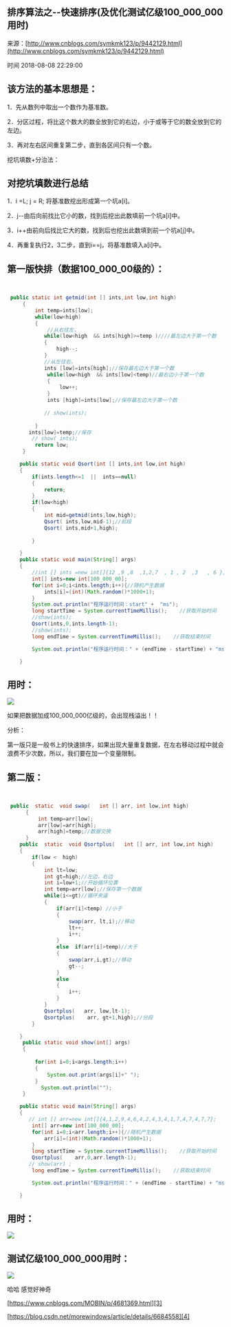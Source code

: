 ## 排序算法之--快速排序(及优化测试亿级100_000_000用时)

来源：[http://www.cnblogs.com/symkmk123/p/9442129.html](http://www.cnblogs.com/symkmk123/p/9442129.html)

时间 2018-08-08 22:29:00

 
## 该方法的基本思想是：
 
1．先从数列中取出一个数作为基准数。
 
2．分区过程，将比这个数大的数全放到它的右边，小于或等于它的数全放到它的左边。
 
3．再对左右区间重复第二步，直到各区间只有一个数。
 
挖坑填数+分治法：
 
## 对挖坑填数进行总结
 
1．i =L; j = R; 将基准数挖出形成第一个坑a[i]。
 
2．j--由后向前找比它小的数，找到后挖出此数填前一个坑a[i]中。
 
3．i++由前向后找比它大的数，找到后也挖出此数填到前一个坑a[j]中。
 
4．再重复执行2，3二步，直到i==j，将基准数填入a[i]中。
 
## 第一版快排（数据100_000_00级的）：
 
```java

 
 public static int getmid(int [] ints,int low,int high)
     {
         int temp=ints[low];
         while(low<high)
         {
             //从右往左，
            while(low<high  && ints[high]>=temp )////最左边大于第一个数
            {
                high--;
            }
            //从左往右，
            ints [low]=ints[high];//保存最左边大于第一个数
             while(low<high  && ints[low]<temp)//最右边小于第一个数
             {
                 low++;
             }
             ints [high]=ints[low];//保存最左边大于第一个数
             
            // show(ints);
             
         }
       ints[low]=temp;//保存
        // show( ints);
         return low;
     }

    public static void Qsort(int [] ints,int low,int high)
    {
        if(ints.length<=1  ||  ints==null)
        {
            return;
        }
        if(low<high)
        {
            int mid=getmid(ints,low,high);
            Qsort( ints,low,mid-1);//前段
            Qsort( ints,mid+1,high);
            
        }

    }
    public static void main(String[] args) 
    {
        //int [] ints =new int[]{12 ,9 ,8  ,1,2,7  , 1 , 2  ,3   , 6 };
        int[] ints=new int[100_000_00];
        for(int i=0;i<ints.length;i++){//随机产生数据
            ints[i]=(int)(Math.random()*1000+1);
        }
        System.out.println("程序运行时间：start" +  "ms");
        long startTime = System.currentTimeMillis();    //获取开始时间
        //show(ints);
        Qsort(ints,0,ints.length-1);
        //show(ints);
        long endTime = System.currentTimeMillis();    //获取结束时间

        System.out.println("程序运行时间：" + (endTime - startTime) + "ms");    //输出程序运行时间

    }


```
 
## 用时：
 
![][0]
 
如果把数据加成100_000_000亿级的，会出现栈溢出！！
 
分析：
 
第一版只是一般书上的快速排序，如果出现大量重复数据，在左右移动过程中就会浪费不少次数，所以，我们要在加一个变量限制。
 
## 第二版：
 
```java

 
 public  static  void swap(   int [] arr, int low,int high)
      {
          int temp=arr[low];
          arr[low]=arr[high];
          arr[high]=temp;//数据交换
      }
    public  static  void Qsortplus(   int [] arr, int low,int high)
    {
        if(low <  high)
        {
            int lt=low;
            int gt=high;//左边，右边
            int i=low+1;//开始循环位置
            int temp=arr[low];//保存第一个数据
            while(i<=gt)//循环夹逼
            {
                if(arr[i]<temp) //小于
                {
                    swap(arr, lt,i);//移动
                    lt++;
                    i++;
                }
                else  if(arr[i]>temp)//大于
                {
                    swap(arr,i,gt);//移动
                    gt--;
                }
                else
                {
                    i++;
                }
            }
            Qsortplus(   arr, low,lt-1); 
            Qsortplus(    arr, gt+1,high);//分段
        }

    }
     public static void show(int[] args) 
     {
         
         for(int i=0;i<args.length;i++)
         {
             System.out.print(args[i]+" ");
         }
           System.out.println("");
     }

    public static void main(String[] args) 
    {
       // int [] arr=new int[]{4,1,2,9,4,6,4,2,4,3,4,1,7,4,7,4,7,7};
        int[] arr=new int[100_000_00];
        for(int i=0;i<arr.length;i++){//随机产生数据
            arr[i]=(int)(Math.random()*1000+1);
        }
        long startTime = System.currentTimeMillis();    //获取开始时间
        Qsortplus(    arr,0,arr.length-1);
       // show(arr) ;
        long endTime = System.currentTimeMillis();    //获取结束时间

        System.out.println("程序运行时间：" + (endTime - startTime) + "ms");    //输出程序运行时间

    }


```
 
## 用时：
 
![][1]
 
## 测试亿级100_000_000用时：
 
![][2]
 
哈哈 感觉好神奇
 
[https://www.cnblogs.com/MOBIN/p/4681369.html][3]
 
[https://blog.csdn.net/morewindows/article/details/6684558][4]
 


[3]: https://www.cnblogs.com/MOBIN/p/4681369.html
[4]: https://blog.csdn.net/morewindows/article/details/6684558
[0]: ../img/qUZfuyB.png
[1]: ../img/nmqEruI.png
[2]: ../img/aAJnyef.png